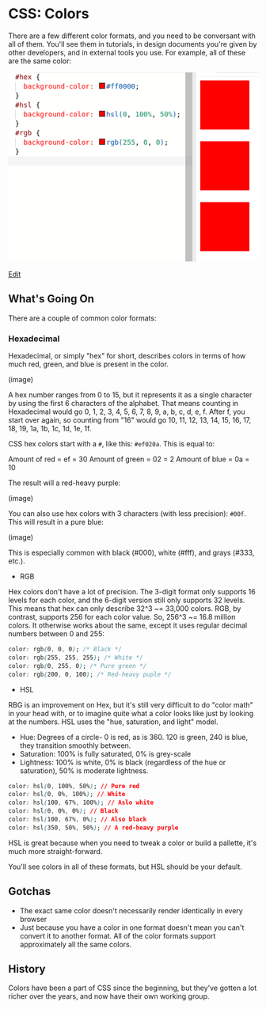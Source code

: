 # CSS: Colors

There are a few different color formats, and you need to be conversant with all of them. You'll see them in tutorials, in design documents you're given by other developers, and in external tools you use. For example, all of these are the same color:

![3 boxes with different color models that are the same color](assets/same-color.png)

[Edit](https://codesandbox.io/s/ecstatic-sun-qdulk?file=/index.css)

## What's Going On

There are a couple of common color formats:

### Hexadecimal

Hexadecimal, or simply "hex" for short, describes colors in terms of how much red, green, and blue is present in the color.

(image)

A hex number ranges from 0 to 15, but it represents it as a single character by using the first 6 characters of the alphabet. That means counting in Hexadecimal would go 0, 1, 2, 3, 4, 5, 6, 7, 8, 9, a, b, c, d, e, f. After f, you start over again, so counting from "16" would go 10, 11, 12, 13, 14, 15, 16, 17, 18, 19, 1a, 1b, 1c, 1d, 1e, 1f.

CSS hex colors start with a `#`, like this: `#ef020a`. This is equal to:

Amount of red = ef = 30
Amount of green = 02 = 2
Amount of blue = 0a = 10

The result will a red-heavy purple:

(image)

You can also use hex colors with 3 characters (with less precision): `#00f`. This will result in a pure blue:

(image)

This is especially common with black (#000), white (#fff), and grays (#333, etc.).

* RGB

Hex colors don't have a lot of precision. The 3-digit format only supports 16 levels for each color, and the 6-digit version still only supports 32 levels. This means that hex can only describe 32^3 ~= 33,000 colors. RGB, by contrast, supports 256 for each color value. So, 256^3 ~= 16.8 million colors. It otherwise works about the same, except it uses regular decimal numbers between 0 and 255:

```css
color: rgb(0, 0, 0); /* Black */
color: rgb(255, 255, 255); /* White */
color: rgb(0, 255, 0); /* Pure green */
color: rgb(200, 0, 100); /* Red-heavy puple */
```

* HSL

RBG is an improvement on Hex, but it's still very difficult to do "color math" in your head with, or to imagine quite what a color looks like just by looking at the numbers. HSL uses the "hue, saturation, and light" model.

* Hue: Degrees of a circle- 0 is red, as is 360. 120 is green, 240 is blue, they transition smoothly between.
* Saturation: 100% is fully saturated, 0% is grey-scale
* Lightness: 100% is white, 0% is black (regardless of the hue or saturation), 50% is moderate lightness.

```css
color: hsl(0, 100%, 50%); // Pure red
color: hsl(0, 0%, 100%); // White
color: hsl(100, 67%, 100%); // Aslo white
color: hsl(0, 0%, 0%); // Black
color: hsl(100, 67%, 0%); // Also black
color: hsl(350, 50%, 50%); // A red-heavy purple
```

HSL is great because when you need to tweak a color or build a pallette, it's much more straight-forward.

You'll see colors in all of these formats, but HSL should be your default.

## Gotchas

* The exact same color doesn't necessarily render identically in every browser
* Just because you have a color in one format doesn't mean you can't convert it to another format. All of the color formats support approximately all the same colors.

## History

Colors have been a part of CSS since the beginning, but they've gotten a lot richer over the years, and now have their own working group.
